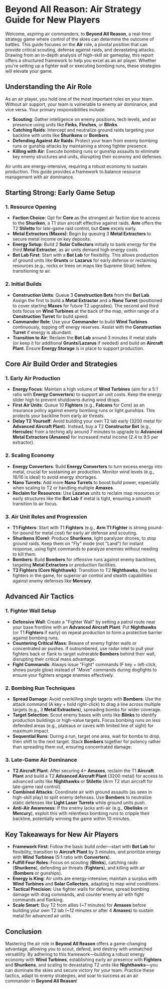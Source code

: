 # Beyond All Reason: Air Strategy Guide for New Players

Welcome, aspiring air commanders, to **Beyond All Reason**, a real-time strategy game where control of the skies can determine the outcome of battles. This guide focuses on the **Air** role, a pivotal position that can provide critical scouting, defense against raids, and devastating attacks. Drawing from an in-depth analysis of high-skill air gameplay, this report offers a structured framework to help you excel as an air player. Whether you're setting up a fighter wall or executing bombing runs, these strategies will elevate your game.

## Understanding the Air Role

As an air player, you hold one of the most important roles on your team. Without air support, your team is vulnerable to enemy air dominance, and vice versa. Your primary responsibilities include:
- **Scouting**: Gather intelligence on enemy positions, tech levels, and air presence using units like **Finks**, **Finches**, or **Blinks**.
- **Catching Raids**: Intercept and neutralize ground raids targeting your backline with units like **Shurikens** or **Bombers**.
- **Defending Against Air Raids**: Protect your team from enemy bombing runs or gunship attacks by maintaining a strong fighter presence.
- **Killing with Air**: Execute bombing runs or gunship assaults to eliminate key enemy structures and units, disrupting their economy and defenses.

Air units are energy-intensive, requiring a robust economy to sustain production. This guide provides a framework to balance resource management with air dominance.

## Starting Strong: Early Game Setup

### 1. Resource Opening
- **Faction Choice**: Opt for **Core** as the strongest air faction due to access to the **Shuriken**, a T1 stun aircraft effective against raids. **Arm** offers the T2 **Stiletto** for late-game raid control, but **Core** excels early.
- **Metal Extractors (Maxes)**: Begin by queuing 3 **Metal Extractors** to secure metal income on key deposits.
- **Energy Setup**: Build 2 **Solar Collectors** initially to bank energy for the third **Metal Extractor**, as air units demand high energy costs.
- **Bot Lab First**: Start with a **Bot Lab** for flexibility. This allows production of ground units like **Grunts** or **Lazarus** for early defense or reclaiming resources (e.g., rocks or trees on maps like Supreme Strait) before transitioning to air.

### 2. Initial Builds
- **Construction Units**: Queue 3 **Construction Bots** from the **Bot Lab**. Assign the first to build a **Metal Extractor** and a **Nano Turret** (positioned to cover starting **Maxes** for future T2 upgrades). The second and third bots focus on **Wind Turbines** at the back of the map, within range of a **Construction Turret** for build speed.
- **Commander Role**: Use your **Commander** to build **Wind Turbines** continuously, topping off energy reserves. Assist with the **Construction Turret** if energy is abundant.
- **Transition to Air**: Reclaim the **Bot Lab** around 3 minutes if metal stalls (or keep it for additional **Grunts**/**Lazarus** if needed) and build an **Aircraft Plant**. Ensure **Energy Storage** is in place to support production.

## Core Air Build Order and Strategies

### 1. Early Air Production
- **Energy Focus**: Maintain a high volume of **Wind Turbines** (aim for a 5:1 ratio with **Energy Converters**) to support air unit costs. Keep the energy slider high to prevent shutdowns during wind drops.
- **First Air Units**: Queue 10 **Fighters** (e.g., **Falcons** for Core) as an insurance policy against enemy bombing runs or light gunships. This protects your backline from early air threats.
- **Delay T2 Yourself**: Avoid building your own T2 lab early (3200 metal for **Advanced Aircraft Plant**). Instead, buy a T2 **Constructor Bot** (e.g., **Hercules**) from a teching ally around 7 minutes to upgrade to **Advanced Metal Extractors (Amaxes)** for increased metal income (2.4 to 9.5 per extractor).

### 2. Scaling Economy
- **Energy Converters**: Build **Energy Converters** to turn excess energy into metal, crucial for sustaining air production. Monitor wind levels (e.g., 16/16 is ideal) to avoid energy shortages.
- **Nano Turrets**: Add more **Nano Turrets** to boost build power, especially when scaling to T2 or handling multiple **Amaxes**.
- **Reclaim for Resources**: Use **Lazarus** units to reclaim map resources or early structures like the **Bot Lab** if metal is tight, ensuring a smooth transition to air focus.

### 3. Air Unit Roles and Progression
- **T1 Fighters**: Start with T1 **Fighters** (e.g., **Arm T1 Fighter** is strong pound-for-pound for metal cost) for early air defense and scouting.
- **Shurikens (Core)**: Produce **Shurikens**, light paralyzer drones, to stop ground raids. Keep them on "Fly" mode (not "Land") for instant response, using fight commands to paralyze enemies without needing to kill them.
- **Bombers**: Build **Bombers** for offensive runs against enemy backlines, targeting **Metal Extractors** or production facilities.
- **T2 Fighters (Core Nighthawk)**: Transition to T2 **Nighthawks**, the best fighters in the game, for superior air control and stealth capabilities against enemy defenses like **Mercury**.

## Advanced Air Tactics

### 1. Fighter Wall Setup
- **Defensive Wall**: Create a "Fighter Wall" by setting a patrol route near your base frontline with an **Advanced Aircraft Plant**. Put **Nighthawks** (or T1 **Fighters** if early) on repeat production to form a protective barrier against bombing runs.
- **Countering Critical Mass**: Beware of enemy fighter walls or concentrated air pushes. If outnumbered, use radar intel to pull your fighters back or flank to target vulnerable **Bombers** behind their wall, disrupting their critical mass advantage.
- **Fight Commands**: Always issue "Fight" commands (F key + left-click, shows purple glow) instead of "Move" commands during dogfights to ensure your fighters engage enemies effectively.

### 2. Bombing Run Techniques
- **Spread Damage**: Avoid overkilling single targets with **Bombers**. Use the attack command (A key + hold right-click) to drag a line across multiple targets (e.g., 3 **Metal Extractors**), spreading bombs for wider coverage.
- **Target Selection**: Scout enemy bases with units like **Blinks** to identify production buildings or high-value targets. Focus bombing runs on less defended areas (e.g., plateaus or caves with limited line of sight) for maximum impact.
- **Sequential Runs**: During a run, target one area, wait for bombs to drop, then shift to the next target. Stack **Bombers** together for potency rather than spreading them out, ensuring concentrated damage.

### 3. Late-Game Air Dominance
- **T2 Aircraft Plant**: After securing 4+ **Amaxes**, reclaim the T1 **Aircraft Plant** and build a T2 **Advanced Aircraft Plant** (3200 metal) for access to advanced units like **Nighthawks** or **Stiletto** (Arm T2 stun aircraft for late-game raid control).
- **Combined Attacks**: Coordinate air with ground assaults (as seen in high-skill play) to split enemy defenses. Use **Bombers** to neutralize static defenses like **Light Laser Turrets** while ground units push.
- **Anti-Air Awareness**: If the enemy lacks anti-air (e.g., **Obelisks** or **Mercury**), exploit this with relentless bombing runs to cripple their backline, potentially winning the game within 10 minutes.

## Key Takeaways for New Air Players

- **Framework First**: Follow the basic build order—start with **Bot Lab** for flexibility, transition to **Aircraft Plant** by 3 minutes, and prioritize energy with **Wind Turbines** (5:1 ratio with **Converters**).
- **Fulfill Four Roles**: Focus on scouting (**Blinks**), catching raids (**Shurikens**), defending air threats (**Fighters**), and killing with air (**Bombers** or gunships).
- **Energy is King**: Air units are energy-intensive; maintain a surplus with **Wind Turbines** and **Solar Collectors**, adapting to map wind conditions.
- **Tactical Precision**: Use fighter walls for defense, spread bombing damage with drag commands, and counter enemy air with fight commands and flanking.
- **Scale Smart**: Buy T2 from allies (~7 minutes) for **Amaxes** before building your own T2 lab (~12 minutes or after 4 **Amaxes**) to sustain metal for advanced air units.

## Conclusion

Mastering the air role in **Beyond All Reason** offers a game-changing advantage, allowing you to scout, defend, and destroy with unmatched versatility. By adhering to this framework—building a robust energy economy with **Wind Turbines**, establishing early air presence with **Fighters** and **Shurikens**, and scaling to devastating T2 units like **Nighthawks**—you can dominate the skies and secure victory for your team. Practice these tactics, adapt to enemy strategies, and soar to success as an air commander in **Beyond All Reason**!
